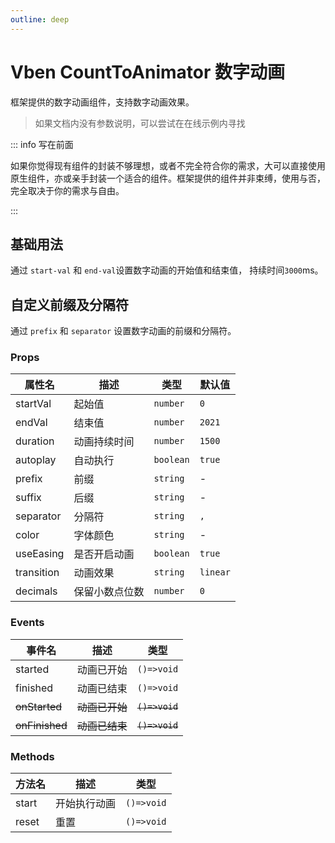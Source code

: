```yaml
---
outline: deep
---
```


# Vben CountToAnimator 数字动画

框架提供的数字动画组件，支持数字动画效果。

> 如果文档内没有参数说明，可以尝试在在线示例内寻找

::: info 写在前面

如果你觉得现有组件的封装不够理想，或者不完全符合你的需求，大可以直接使用原生组件，亦或亲手封装一个适合的组件。框架提供的组件并非束缚，使用与否，完全取决于你的需求与自由。

:::

## 基础用法

通过 `start-val` 和 `end-val`设置数字动画的开始值和结束值， 持续时间`3000`ms。

<DemoPreview dir="demos/web-count-to-animator/basic" />

## 自定义前缀及分隔符

通过 `prefix` 和 `separator` 设置数字动画的前缀和分隔符。

<DemoPreview dir="demos/web-count-to-animator/custom" />

### Props

| 属性名     | 描述           | 类型      | 默认值   |
| ---------- | -------------- | --------- | -------- |
| startVal   | 起始值         | `number`  | `0`      |
| endVal     | 结束值         | `number`  | `2021`   |
| duration   | 动画持续时间   | `number`  | `1500`   |
| autoplay   | 自动执行       | `boolean` | `true`   |
| prefix     | 前缀           | `string`  | -        |
| suffix     | 后缀           | `string`  | -        |
| separator  | 分隔符         | `string`  | `,`      |
| color      | 字体颜色       | `string`  | -        |
| useEasing  | 是否开启动画   | `boolean` | `true`   |
| transition | 动画效果       | `string`  | `linear` |
| decimals   | 保留小数点位数 | `number`  | `0`      |

### Events

| 事件名         | 描述           | 类型           |
| -------------- | -------------- | -------------- |
| started        | 动画已开始     | `()=>void`     |
| finished       | 动画已结束     | `()=>void`     |
| ~~onStarted~~  | ~~动画已开始~~ | ~~`()=>void`~~ |
| ~~onFinished~~ | ~~动画已结束~~ | ~~`()=>void`~~ |

### Methods

| 方法名 | 描述         | 类型       |
| ------ | ------------ | ---------- |
| start  | 开始执行动画 | `()=>void` |
| reset  | 重置         | `()=>void` |
